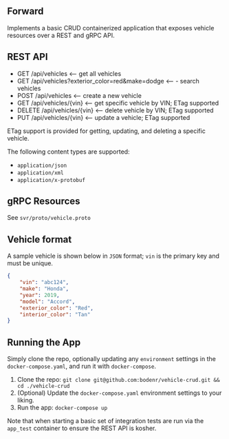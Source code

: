 ## Forward

Implements a basic CRUD containerized application that exposes vehicle resources over a REST and gRPC API.

## REST API

- GET         /api/vehicles                                <-- get all vehicles
- GET         /api/vehicles?exterior_color=red&make=dodge  <-- - search vehicles
- POST        /api/vehicles                                <-- create a new vehicle
- GET         /api/vehicles/{vin}                          <-- get specific vehicle by VIN; ETag supported
- DELETE      /api/vehicles/{vin}                          <-- delete vehicle by VIN; ETag supported
- PUT         /api/vehicles/{vin}                          <-- update a vehicle; ETag supported

ETag support is provided for getting, updating, and deleting a specific vehicle.

The following content types are supported:

- `application/json`
- `application/xml`
- `application/x-protobuf`

## gRPC Resources

See `svr/proto/vehicle.proto`

## Vehicle format

A sample vehicle is shown below in `JSON` format; `vin` is the primary key and must be unique.

```json
{
    "vin": "abc124",
    "make": "Honda",
    "year": 2019,
    "model": "Accord",
    "exterior_color": "Red",
    "interior_color": "Tan"
}
```

## Running the App

Simply clone the repo, optionally updating any `environment` settings in the `docker-compose.yaml`, and run it with `docker-compose`.

1. Clone the repo: `git clone git@github.com:bodenr/vehicle-crud.git && cd ./vehicle-crud`
2. (Optional) Update the `docker-compose.yaml` environment settings to your liking.
3. Run the app: `docker-compose up`

Note that when starting a basic set of integration tests are run via the `app_test` container to ensure the REST API is kosher.

